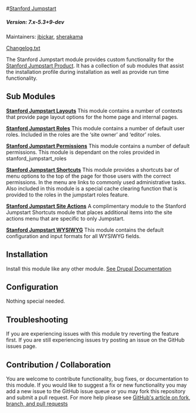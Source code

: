 #[Stanford Jumpstart](https://github.com/SU-SWS/stanford_jumpstart)
##### Version: 7.x-5.3+9-dev

Maintainers: [jbickar](https://github.com/jbickar), [sherakama](https://github.com/sherakama)

[Changelog.txt](CHANGELOG.txt)

The Stanford Jumpstart module provides custom functionality for the [Stanford Jumpstart Product](https://github.com/SU-SWS/stanford_sites_jumpstart). It has a collection of sub modules that assist the installation profile during installation as well as provide run time functionality.


Sub Modules
---

**[Stanford Jumpstart Layouts](modules/stanford_jumpstart_layouts)**
This module contains a number of contexts that provide page layout options for the home page and internal pages.

**[Stanford Jumpstart Roles](modules/stanford_jumpstart_roles)**
This module contains a number of default user roles. Included in the roles are the ‘site owner’ and ‘editor’ roles.

**[Stanford Jumpstart Permissions](modules/stanford_jumpstart_permissions)**
This module contains a number of default permissions. This module is dependant on the roles provided in stanford_jumpstart_roles

**[Stanford Jumpstart Shortcuts](modules/stanford_jumpstart_shortcuts)**
This module provides a shortcuts bar of menu options to the top of the page for those users with the correct permissions. In the menu are links to commonly used administrative tasks. Also included in this module is a special cache clearing function that is provided to the roles in the jumpstart roles feature.

**[Stanford Jumpstart Site Actions](modules/stanford_jumpstart_site_actions)**
A complimentary module to the Stanford Jumpstart Shortcuts module that places additional items into the site actions menu that are specific to only Jumpstart.

**[Stanford Jumpstart WYSIWYG](modules/stanford_jumpstart_wysiwyg)**
This module contains the default configuration and input formats for all WYSIWYG fields.


Installation
---

Install this module like any other module. [See Drupal Documentation](https://drupal.org/documentation/install/modules-themes/modules-7)

Configuration
---

Nothing special needed.

Troubleshooting
---

If you are experiencing issues with this module try reverting the feature first. If you are still experiencing issues try posting an issue on the GitHub issues page.

Contribution / Collaboration
---

You are welcome to contribute functionality, bug fixes, or documentation to this module. If you would like to suggest a fix or new functionality you may add a new issue to the GitHub issue queue or you may fork this repository and submit a pull request. For more help please see [GitHub's article on fork, branch, and pull requests](https://help.github.com/articles/using-pull-requests)
